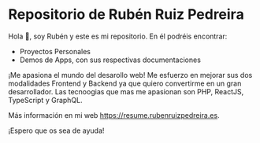 # Repositorio de Rubén Ruiz Pedreira
Hola 👋, soy Rubén y este es mi repositorio. En él podréis encontrar:
- Proyectos Personales
- Demos de Apps, con sus respectivas documentaciones

¡Me apasiona el mundo del desarollo web! Me esfuerzo en mejorar sus dos modalidades Frontend y Backend ya que quiero convertirme en un gran desarrollador. Las tecnoogias que mas me apasionan son PHP, ReactJS, TypeScript y GraphQL.

Más información en mi web https://resume.rubenruizpedreira.es.

¡Espero que os sea de ayuda!
